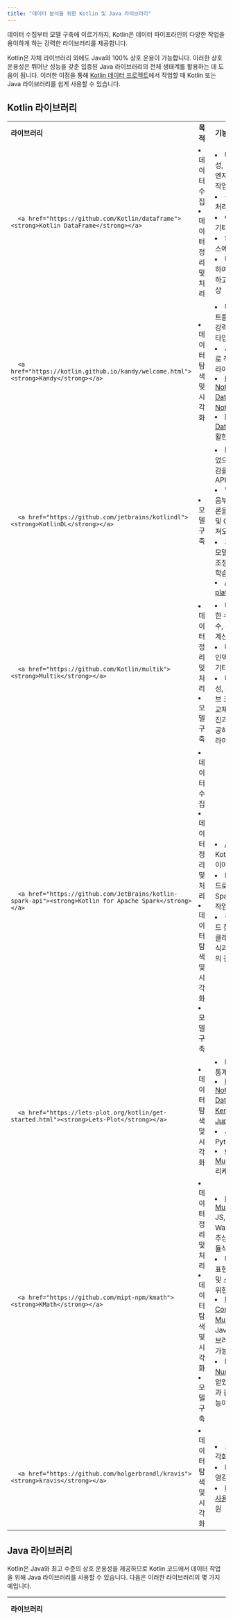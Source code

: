 ```yaml
---
title: "데이터 분석을 위한 Kotlin 및 Java 라이브러리"
---
```

데이터 수집부터 모델 구축에 이르기까지, Kotlin은 데이터 파이프라인의 다양한 작업을 용이하게 하는 강력한 라이브러리를 제공합니다.

Kotlin은 자체 라이브러리 외에도 Java와 100% 상호 운용이 가능합니다. 이러한 상호 운용성은 뛰어난 성능을 갖춘 입증된 Java 라이브러리의 전체 생태계를 활용하는 데 도움이 됩니다. 이러한 이점을 통해 [Kotlin 데이터 프로젝트](data-analysis-overview)에서 작업할 때 Kotlin 또는 Java 라이브러리를 쉽게 사용할 수 있습니다.

## Kotlin 라이브러리
<table>
<tr>
<td>
<strong>라이브러리</strong>
</td>
<td>
<strong>목적</strong>
</td>
<td>
<strong>기능</strong>
</td>
</tr>
<tr>
<td>

      <a href="https://github.com/Kotlin/dataframe"><strong>Kotlin DataFrame</strong></a>
</td>
<td>
<list>
<li>데이터 수집</li>
<li>데이터 정리 및 처리</li>
</list>
</td>
<td>
<list>
<li>데이터 프레임 생성, 정렬 및 정리, 특징 엔지니어링 등을 위한 작업</li>
<li>구조화된 데이터 처리</li>
<li>CSV, JSON 및 기타 입력 형식 지원</li>
<li>SQL 데이터베이스에서 읽기</li>
<li>다양한 API와 연결하여 데이터에 액세스하고 타입 안전성 향상</li>
</list>
</td>
</tr>
<tr>
<td>

      <a href="https://kotlin.github.io/kandy/welcome.html"><strong>Kandy</strong></a>
</td>
<td>
<list>
<li>데이터 탐색 및 시각화</li>
</list>
</td>
<td>
<list>
<li>다양한 유형의 차트를 플로팅하기 위한 강력하고 읽기 쉽고 타입 안전한 DSL</li>
<li>JVM용 Kotlin으로 작성된 오픈 소스 라이브러리</li>
<li><a href="https://kotlin.github.io/kandy/kandy-in-kotlin-notebook.html">Kotlin Notebook</a>, <a href="https://kotlin.github.io/kandy/kandy-in-datalore.html">Datalore</a> 및 <a href="https://kotlin.github.io/kandy/kandy-in-jupyter-notebook.html">Jupyter Notebook</a> 지원</li>
<li><a href="https://kotlin.github.io/dataframe/overview.html">Kotlin DataFrame</a>과의 원활한 통합</li>
</list>
</td>
</tr>
<tr>
<td>

      <a href="https://github.com/jetbrains/kotlindl"><strong>KotlinDL</strong></a>
</td>
<td>
<list>
<li>모델 구축</li>
</list>
</td>
<td>
<list>
<li>Kotlin으로 작성되었으며 <a href="https://keras.io/">Keras</a>에서 영감을 받은 딥 러닝 API</li>
<li>딥 러닝 모델을 처음부터 학습하거나 추론을 위해 기존 Keras 및 ONNX 모델을 가져오기</li>
<li>기존 사전 훈련된 모델을 작업에 맞게 조정하기 위한 전이 학습</li>
<li><a href="https://developer.android.com/about">Android platform</a> 지원</li>
</list>
</td>
</tr>
<tr>
<td>

      <a href="https://github.com/Kotlin/multik"><strong>Multik</strong></a>
</td>
<td>
<list>
<li>데이터 정리 및 처리</li>
<li>모델 구축</li>
</list>
</td>
<td>
<list>
<li>다차원 배열에 대한 수학 연산(선형 대수, 통계, 산술 및 기타 계산)</li>
<li>배열 생성, 복사, 인덱싱, 슬라이싱 및 기타 배열 연산</li>
<li>타입 및 차원 안전성, JVM 또는 네이티브 코드로 실행되는 교체 가능한 계산 엔진과 같은 이점을 제공하는 Kotlin 관용구 라이브러리</li>
</list>
</td>
</tr>
<tr>
<td>

      <a href="https://github.com/JetBrains/kotlin-spark-api"><strong>Kotlin for Apache Spark</strong></a>
</td>
<td>
<list>
<li>데이터 수집</li>
<li>데이터 정리 및 처리</li>
<li>데이터 탐색 및 시각화</li>
<li>모델 구축</li>
</list>
</td>
<td>
<list>
<li><a href="https://spark.apache.org/">Apache Spark</a>와 Kotlin 간의 호환성 레이어</li>
<li>Kotlin 관용구 코드로 된 Apache Spark 데이터 변환 작업</li>
<li>중괄호 또는 메서드 참조에서 데이터 클래스 및 람다 표현식과 같은 Kotlin 기능의 간단한 사용</li>
</list>
</td>
</tr>
<tr>
<td>

      <a href="https://lets-plot.org/kotlin/get-started.html"><strong>Lets-Plot</strong></a>
</td>
<td>
<list>
<li>데이터 탐색 및 시각화</li>
</list>
</td>
<td>
<list>
<li>Kotlin으로 작성된 통계 데이터 플로팅</li>
<li><a href="https://plugins.jetbrains.com/plugin/16340-kotlin-notebook">Kotlin Notebook</a>, <a href="https://datalore.jetbrains.com/">Datalore</a> 및 <a href="https://github.com/Kotlin/kotlin-jupyter#readme">Kotlin Kernel을 사용하는 Jupyter</a> 지원</li>
<li>JVM, JS 및 Python과 호환</li>
<li><a href="https://www.jetbrains.com/lp/compose-multiplatform/">Compose Multiplatform</a> 애플리케이션에 차트 포함</li>
</list>
</td>
</tr>
<tr>
<td>

      <a href="https://github.com/mipt-npm/kmath"><strong>KMath</strong></a>
</td>
<td>
<list>
<li>데이터 정리 및 처리</li>
<li>데이터 탐색 및 시각화</li>
<li>모델 구축</li>
</list>
</td>
<td>
<list>
<li><a href="https://www.jetbrains.com/kotlin-multiplatform/">Kotlin Multiplatform</a>(JVM, JS, Native 및 Wasm)에서 수학적 추상화를 처리하는 모듈식 라이브러리</li>
<li>대수 구조, 수학적 표현식, 히스토그램 및 스트리밍 작업을 위한 API</li>
<li><a href="https://github.com/eclipse/deeplearning4j/tree/master/nd4j">ND4J</a>, <a href="https://commons.apache.org/proper/commons-math/">Apache Commons Math</a> 및 <a href="https://github.com/Kotlin/multik">Multik</a>를 포함한 기존 Java 및 Kotlin 라이브러리에 대한 교환 가능한 래퍼</li>
<li>Python의 <a href="https://numpy.org/">NumPy</a>에서 영감을 얻었지만 타입 안전성과 같은 다른 추가 기능이 있습니다.</li>
</list>
</td>
</tr>
<tr>
<td>

      <a href="https://github.com/holgerbrandl/kravis"><strong>kravis</strong></a>
</td>
<td>
<list>
<li>데이터 탐색 및 시각화</li>
</list>
</td>
<td>
<list>
<li>표 형식 데이터 시각화</li>
<li>R의 <a href="https://ggplot2.tidyverse.org/">ggplot</a>에서 영감을 받음</li>
<li><a href="https://github.com/Kotlin/kotlin-jupyter#readme">Kotlin Kernel을 사용하는 Jupyter</a> 지원</li>
</list>
</td>
</tr>
</table>

## Java 라이브러리

Kotlin은 Java와 최고 수준의 상호 운용성을 제공하므로 Kotlin 코드에서 데이터 작업을 위해 Java 라이브러리를 사용할 수 있습니다.
다음은 이러한 라이브러리의 몇 가지 예입니다.
<table>
<tr>
<td>
<strong>라이브러리</strong>
</td>
<td>
<strong>목적</strong>
</td>
<td>
<strong>기능</strong>
</td>
</tr>
<tr>
<td>

      <a href="https://github.com/jtablesaw/tablesaw"><strong>Tablesaw</strong></a>
</td>
<td>
<list>
<li>데이터 수집</li>
<li>데이터 정리 및 처리</li>
<li>데이터 탐색 및 시각화</li>
</list>
</td>
<td>
<list>
<li>데이터 로드, 정리, 변환, 필터링 및 요약을 위한 도구</li>
<li><a href="https://plotly.com/">Plot.ly</a>에서 영감을 받음</li>
</list>
</td>
</tr>
<tr>
<td>

      <a href="https://stanfordnlp.github.io/CoreNLP/"><strong>CoreNLP</strong></a>
</td>
<td>
<list>
<li>데이터 정리 및 처리</li>
</list>
</td>
<td>
<list>
<li>자연어 처리 툴킷</li>
<li>감정 및 인용 속성과 같은 텍스트에 대한 언어적 주석</li>
<li>8개 언어 지원</li>
</list>
</td>
</tr>
<tr>
<td>

      <a href="https://github.com/haifengl/smile"><strong>Smile</strong></a>
</td>
<td>
<list>
<li>데이터 정리 및 처리</li>
<li>데이터 탐색 및 시각화</li>
<li>모델 구축</li>
</list>
</td>
<td>
<list>
<li>머신 러닝 및 자연어 처리를 위한 즉시 사용 가능한 알고리즘</li>
<li>선형 대수, 그래프, 보간 및 시각화 도구</li>
<li>기능적 <a href="https://github.com/haifengl/smile/tree/master/kotlin">Kotlin API</a>, <a href="https://github.com/haifengl/smile/tree/master/scala">Scala API</a>, <a href="https://github.com/haifengl/smile/tree/master/clojure">Clojure API</a> 등 제공</li>
</list>
</td>
</tr>
<tr>
<td>

      <a href="https://github.com/londogard/smile-nlp-kt"><strong>Smile-NLP-kt</strong></a>
</td>
<td>
<list>
<li>데이터 정리 및 처리</li>
</list>
</td>
<td>
<list>
<li>Smile의 자연어 처리 부분을 위한 <a href="https://www.scala-lang.org/api/current/">Scala</a> 암시적 재작성 Kotlin</li>
<li>Kotlin 확장 함수 및 인터페이스 형식의 작업</li>
<li>문장 나누기, 형태소 분석, 단어 가방 및 기타 작업</li>
</list>
</td>
</tr>
<tr>
<td>

      <a href="https://github.com/eclipse/deeplearning4j/tree/master/nd4j"><strong>ND4J</strong></a>
</td>
<td>
<list>
<li>데이터 정리 및 처리</li>
<li>모델 구축</li>
</list>
</td>
<td>
<list>
<li>JVM용 행렬 수학 라이브러리</li>
<li>500개 이상의 수학, 선형 대수 및 딥 러닝 연산</li>
</list>
</td>
</tr>
<tr>
<td>

      <a href="https://commons.apache.org/proper/commons-math/"><strong>Apache Commons Math</strong></a>
</td>
<td>
<list>
<li>데이터 정리 및 처리</li>
<li>모델 구축</li>
</list>
</td>
<td>
<list>
<li>Java용 수학 및 통계 연산</li>
<li>상관 관계, 분포, 선형 대수, 기하학 및 기타 연산</li>
<li>머신 러닝 모델</li>
</list>
</td>
</tr>
<tr>
<td>

      <a href="https://nm.dev/"><strong>NM Dev</strong></a>
</td>
<td>
<list>
<li>데이터 정리 및 처리</li>
<li>모델 구축</li>
</list>
</td>
<td>
<list>
<li>수치 알고리즘의 Java 수학 라이브러리</li>
<li>객체 지향 수치 방법</li>
<li>선형 대수, 최적화, 통계, 미적분 및 기타 연산</li>
</list>
</td>
</tr>
<tr>
<td>

      <a href="https://opennlp.apache.org/"><strong>Apache OpenNLP</strong></a>
</td>
<td>
<list>
<li>데이터 정리 및 처리</li>
<li>모델 구축</li>
</list>
</td>
<td>
<list>
<li>자연어 텍스트 처리를 위한 머신 러닝 기반 툴킷</li>
<li>토큰화, 문장 분할, 품사 태깅 및 기타 작업</li>
<li>데이터 모델링 및 모델 검증을 위한 기본 제공 도구</li>
</list>
</td>
</tr>
<tr>
<td>

      <a href="https://github.com/HanSolo/charts"><strong>Charts</strong></a>
</td>
<td>
<list>
<li>데이터 탐색 및 시각화</li>
</list>
</td>
<td>
<list>
<li>과학적 차트를 위한 <a href="https://openjfx.io/">JavaFX</a> 라이브러리</li>
<li>로그, 히트 맵 및 강제 유도 그래프와 같은 복잡한 차트</li>
</list>
</td>
</tr>
<tr>
<td>

      <a href="https://deeplearning4j.konduit.ai"><strong>DeepLearning4J</strong></a>
</td>
<td>
<list>
<li>모델 구축</li>
</list>
</td>
<td>
<list>
<li>Java용 딥 러닝 라이브러리</li>
<li>모델 가져오기 및 재학습(<a href="https://pytorch.org/">Pytorch</a>, <a href="https://www.tensorflow.org/">Tensorflow</a>, <a href="https://keras.io/">Keras</a>)</li>
<li>JVM 마이크로 서비스 환경, 모바일 장치, IoT 및 <a href="https://spark.apache.org/">Apache Spark</a>에 배포</li>
</list>
</td>
</tr>
<tr>
<td>

      <a href="https://github.com/TimefoldAI/"><strong>Timefold</strong></a>
</td>
<td>
<list>
<li>모델 구축</li>
</list>
</td>
<td>
<list>
<li>최적화 계획 문제를 위한 솔버 유틸리티</li>
<li>객체 지향 및 기능적 프로그래밍과 호환</li>
</list>
</td>
</tr>
</table>